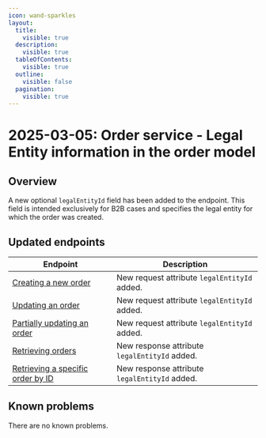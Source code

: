 ```yaml
---
icon: wand-sparkles
layout:
  title:
    visible: true
  description:
    visible: true
  tableOfContents:
    visible: true
  outline:
    visible: false
  pagination:
    visible: true
---
```

# 2025-03-05: Order service - Legal Entity information in the order model

## Overview

A new optional `legalEntityId` field has been added to the endpoint.
This field is intended exclusively for B2B cases and specifies the legal entity for which the order was created.

## Updated endpoints

| Endpoint                                                                                            | Description                                     |
|-----------------------------------------------------------------------------------------------------|-------------------------------------------------|
| [Creating a new order](https://developer.emporix.io/api-references/api-guides/orders/order/api-reference/orders-tenant-managed#post-order-v2-tenant-salesorders)                  | New request attribute `legalEntityId` added.  |
| [Updating an order](https://developer.emporix.io/api-references/api-guides/orders/order/api-reference/orders-tenant-managed#put-order-v2-tenant-salesorders-orderid)                               | New request attribute `legalEntityId` added.  |
| [Partially updating an order](https://developer.emporix.io/api-references/api-guides/orders/order/api-reference/orders-tenant-managed#put-order-v2-tenant-salesorders-orderid)           | New request attribute `legalEntityId` added.  |
| [Retrieving orders](https://developer.emporix.io/api-references/api-guides/orders/order/api-reference/orders-tenant-managed#get-order-v2-tenant-salesorders)                     | New response attribute `legalEntityId` added.  |
| [Retrieving a specific order by ID](https://developer.emporix.io/api-references/api-guides/orders/order/api-reference/orders-tenant-managed#get-order-v2-tenant-salesorders-orderid)    | New response attribute `legalEntityId` added.  |

## Known problems

There are no known problems.